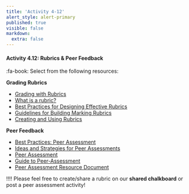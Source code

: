 ```yaml
---
title: 'Activity 4-12'
alert_style: alert-primary
published: true
visible: false
markdown:
  extra: false
---
```


#### Activity 4.12: Rubrics & Peer Feedback

:fa-book: Select from the following resources:

**Grading Rubrics**
- [Grading with Rubrics](https://teaching.uwo.ca/teaching/assessing/grading-rubrics.html)
- [What is a rubric?](https://facultyinnovate.utexas.edu/sites/default/files/build-rubric.pdf)
- [Best Practices for Designing Effective Rubrics](https://teachonline.asu.edu/2019/02/best-practices-for-designing-effective-rubrics/)
- [Guidelines for Building Marking Rubrics](https://www.ulster.ac.uk/__data/assets/pdf_file/0017/315062/Guidelines-to-Building-Marking-Rubrics.pdf)
- [Creating and Using Rubrics](https://www.cmu.edu/teaching/assessment/assesslearning/rubrics.html)

**Peer Feedback**
- [Best Practices: Peer Assessment](https://www.ryerson.ca/content/dam/learning-teaching/teaching-resources/assessment/peer-assessment.pdf)
- [Ideas and Strategies for Peer Assessments](https://isit.arts.ubc.ca/ideas-and-strategies-for-peer-assessments/)
- [Peer Assessment](https://www.celt.iastate.edu/teaching/assessment-and-evaluation/peer-assessment/)
- [Guide to Peer-Assessment](https://www.tcd.ie/CAPSL/assets/pdf/Academic%20Practice%20Resources/Guide%20to%20Student%20Peer%20Assessment.pdf)
- [Peer Assessment Resource Document](https://www.mcgill.ca/tls/files/tls/pa-resource-doc-final.pdf)

!!!! Please feel free to create/share a rubric on our **shared chalkboard** or post a peer assessment activity!
